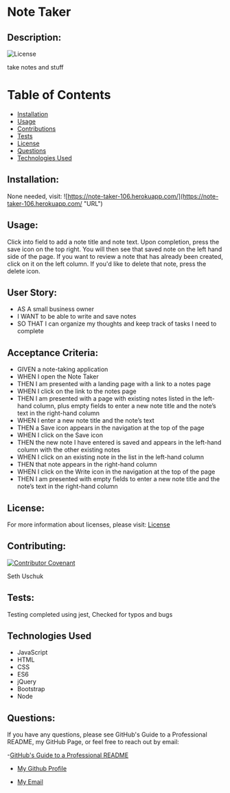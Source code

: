 
# Note Taker


## Description:

![License](https://img.shields.io/badge/License-MIT-blue.svg "License Badge")

take notes and stuff


# Table of Contents 

- [Installation](#installation)
- [Usage](#usage)
- [Contributions](#contributions)
- [Tests](#tests)
- [License](#license)
- [Questions](#questions)
- [Technologies Used](#languages)

## Installation:

None needed, visit: ![https://note-taker-106.herokuapp.com/](https://note-taker-106.herokuapp.com/ "URL")


## Usage:

Click into field to add a note title and note text. Upon completion, press the save icon on the top right. You will then see that saved note on the left hand side of the page. If you want to review a note that has already been created, click on it on the left column. If you'd like to delete that note, press the delete icon. 


## User Story:
* AS A small business owner
* I WANT to be able to write and save notes
* SO THAT I can organize my thoughts and keep track of tasks I need to complete


## Acceptance Criteria:
* GIVEN a note-taking application
* WHEN I open the Note Taker
* THEN I am presented with a landing page with a link to a notes page
* WHEN I click on the link to the notes page
* THEN I am presented with a page with existing notes listed in the left-hand column, plus empty fields to enter a new note title and the note’s text in the right-hand column
* WHEN I enter a new note title and the note’s text
* THEN a Save icon appears in the navigation at the top of the page
* WHEN I click on the Save icon
* THEN the new note I have entered is saved and appears in the left-hand column with the other existing notes
* WHEN I click on an existing note in the list in the left-hand column
* THEN that note appears in the right-hand column
* WHEN I click on the Write icon in the navigation at the top of the page
* THEN I am presented with empty fields to enter a new note title and the note’s text in the right-hand column

## License:
For more information about licenses, please visit:
[License](https://opensource.org/licenses/MIT)



## Contributing:

[![Contributor Covenant](https://img.shields.io/badge/Contributor%20Covenant-v2.0%20adopted-ff69b4.svg)](CODE_OF_CONDUCT.md)

Seth Uschuk


## Tests:

Testing completed using jest, Checked for typos and bugs


## Technologies Used

* JavaScript
* HTML
* CSS
* ES6
* jQuery
* Bootstrap
* Node


## Questions:


If you have any questions, please see GitHub's Guide to a Professional README, my GitHub Page, or feel free to reach out by email:

-[GitHub's Guide to a Professional README](https://github.com/coding-boot-camp/potential-enigma/blob/master/readme-guide.md)


- [My Github Profile](https://github.com/suschuk24)


- [My Email](suschuk24@gmail.com)

  